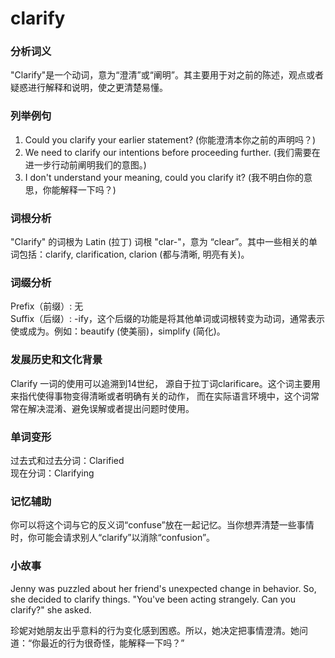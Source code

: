 # clarify

### 分析词义

  

"Clarify"是一个动词，意为“澄清”或“阐明”。其主要用于对之前的陈述，观点或者疑惑进行解释和说明，使之更清楚易懂。

  

### 列举例句

  

1.  Could you clarify your earlier statement? (你能澄清本你之前的声明吗？)
2.  We need to clarify our intentions before proceeding further. (我们需要在进一步行动前阐明我们的意图。)
3.  I don't understand your meaning, could you clarify it? (我不明白你的意思，你能解释一下吗？)

  

### 词根分析

  

"Clarify" 的词根为 Latin (拉丁) 词根 "clar-"，意为 “clear”。其中一些相关的单词包括：clarify, clarification, clarion (都与清晰, 明亮有关)。

  

### 词缀分析

  

Prefix（前缀）: 无  
Suffix（后缀）: -ify，这个后缀的功能是将其他单词或词根转变为动词，通常表示使或成为。例如：beautify (使美丽)，simplify (简化)。

  

### 发展历史和文化背景

  

Clarify 一词的使用可以追溯到14世纪， 源自于拉丁词clarificare。这个词主要用来指代使得事物变得清晰或者明确有关的动作， 而在实际语言环境中，这个词常常在解决混淆、避免误解或者提出问题时使用。

  

### 单词变形

  

过去式和过去分词：Clarified  
现在分词：Clarifying

  

### 记忆辅助

  

你可以将这个词与它的反义词“confuse”放在一起记忆。当你想弄清楚一些事情时，你可能会请求别人“clarify”以消除“confusion”。

  

### 小故事

  

Jenny was puzzled about her friend's unexpected change in behavior. So, she decided to clarify things. "You've been acting strangely. Can you clarify?" she asked.

  

珍妮对她朋友出乎意料的行为变化感到困惑。所以，她决定把事情澄清。她问道：“你最近的行为很奇怪，能解释一下吗？”
